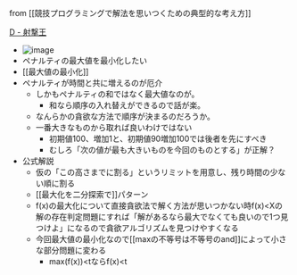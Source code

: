 
from [[競技プログラミングで解法を思いつくための典型的な考え方]]

[D - 射撃王](https://atcoder.jp/contests/abc023/tasks/abc023_d)
- ![image](https://gyazo.com/68e0e3d12b92e4c1feaeb010f603dd63/thumb/1000)
- ペナルティの最大値を最小化したい
- [[最大値の最小化]]
- ペナルティが時間と共に増えるのが厄介
    - しかもペナルティの和ではなく最大値なのが。
        - 和なら順序の入れ替えができるので話が楽。
    - なんらかの貪欲な方法で順序が決まるのだろうか。
    - 一番大きなものから取れば良いわけではない
        - 初期値100、増加1と、初期値90増加100では後者を先にすべき
        - むしろ「次の値が最も大きいものを今回のものとする」が正解？
- 公式解説
    - 仮の「この高さまでに割る」というリミットを用意し、残り時間の少ない順に割る
    - [[最大化を二分探索で]]パターン
    - f(x)の最大化について直接貪欲法で解く方法が思いつかない時f(x)<Xの解の存在判定問題にすれば「解があるなら最大でなくても良いので1つ見つけよ」になるので貪欲アルゴリズムを見つけやすくなる
    - 今回最大値の最小化なので[[maxの不等号は不等号のand]]によって小さな部分問題に変わる
        - max(f(x))<tならf(x)<t
